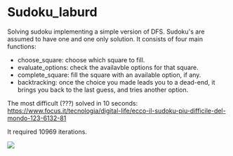 # Sudoku_laburd
Solving sudoku implementing a simple version of DFS.
Sudoku's are assumed to have one and one only solution. It consists of four main functions:
- choose_square: choose which square to fill.
- evaluate_options: check the availavble options for that square.
- complete_square: fill the square with an available option, if any.
- backtracking: once the choice you made leads you to a dead-end, it brings you back to the last guess, and tries another option.

The most difficult (???) solved in 10 seconds: https://www.focus.it/tecnologia/digital-life/ecco-il-sudoku-piu-difficile-del-mondo-123-6132-81

It required 10969 iterations.

![](https://www.focus.it/site_stored/imgs/0001/011/sudokuinkala.630x360.jpg)

